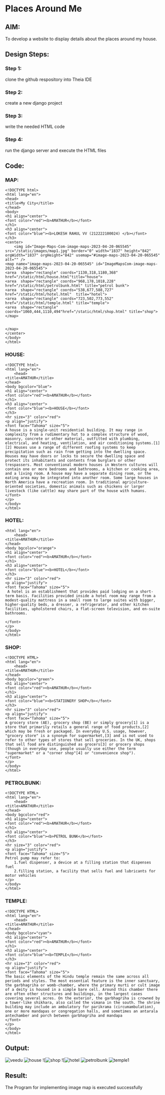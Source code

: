 # Places Around Me
## AIM:
To develop a website to display details about the places around my house.

## Design Steps:
### Step 1:
clone the github respository into Theia IDE
### Step 2:
create a new django project
### Step 3:
write the needed HTML code
### Step 4:
run the django server and execute the HTML files

## Code:
### MAP:
```
<!DOCTYPE html>
<html lang="en">
<head>
<title>My City</title>
</head>
<body>
<h1 align="center">
<font color="red"><b>AMATHUR</b></font>
</h1>
<h3 align="center">
<font color="blue"><b>LOKESH RAHUL VV (212222100024) </b></font>
</h3>
<center>
    <img id="Image-Maps-Com-image-maps-2023-04-20-065545" src="/static/images/map1.jpg" border="0" width="1837" height="842" orgWidth="1837" orgHeight="842" usemap="#image-maps-2023-04-20-065545" alt="" />
<map name="image-maps-2023-04-20-065545" id="ImageMapsCom-image-maps-2023-04-20-065545">
<area  shape="rectangle" coords="1130,318,1180,368" href="/static/html/house.html"title="house">
<area  shape="rectangle" coords="968,178,1018,228" href="/static/html/petrolbunk.html" title="petrol bunk">
<area  shape="rectangle" coords="538,677,588,727"  href="/static/html/hotel.html"  title="hotel">
<area  shape="rectangle" coords="723,502,773,552"  href="/static/html/temple.html" title="temple">
<area  shape="rectangle" coords="1060,444,1110,494"href="/static/html/shop.html" title="shop">
</map>


</map>
</center>
</body>
</html>
```
### HOUSE:
```
<!DOCTYPE html>
<html lang="en">
    <head>
<title>AMATHUR</title>
</head>
<body bgcolor="blue">
<h1 align="center">
<font color="red"><b>AMATHUR</b></font>
</h1>
<h3 align="center">
<font color="blue"><b>HOUSE</b></font>
</h3>
<hr size="3" color="red">
<p align="justify">
<font face="Tahoma" size="5">
A house is a single-unit residential building. It may range in complexity from a rudimentary hut to a complex structure of wood, masonry, concrete or other material, outfitted with plumbing, electrical, and heating, ventilation, and air conditioning systems.[1][2] Houses use a range of different roofing systems to keep precipitation such as rain from getting into the dwelling space. Houses may have doors or locks to secure the dwelling space and protect its inhabitants and contents from burglars or other trespassers. Most conventional modern houses in Western cultures will contain one or more bedrooms and bathrooms, a kitchen or cooking area, and a living room. A house may have a separate dining room, or the eating area may be integrated into another room. Some large houses in North America have a recreation room. In traditional agriculture-oriented societies, domestic animals such as chickens or larger livestock (like cattle) may share part of the house with humans. 
</font>
</p>
</body>
</html>
```
### HOTEL:
```
<html lang="en">
    <head>
<title>AMATHUR</title>
</head>
<body bgcolor="orange">
<h1 align="center">
<font color="red"><b>AMATHUR</b></font>
</h1>
<h3 align="center">
<font color="blue"><b>HOTEL</b></font>
</h3>
<hr size="3" color="red">
<p align="justify">
<font face="Tahoma" size="5">
 A hotel is an establishment that provides paid lodging on a short-term basis. Facilities provided inside a hotel room may range from a modest-quality mattress in a small room to large suites with bigger, higher-quality beds, a dresser, a refrigerator, and other kitchen facilities, upholstered chairs, a flat-screen television, and en-suite bathrooms.

</font>
</p>
</body>
</html>
```
### SHOP:
```
<!DOCTYPE HTML>
<html lang="en">
    <head>
<title>AMATHUR</title>
</head>
<body bgcolor="green">
<h1 align="center">
<font color="red"><b>AMATHUR</b></font>
</h1>
<h3 align="center">
<font color="blue"><b>STATIONERY SHOP</b></font>
</h3>
<hr size="3" color="red">
<p align="justify">
<font face="Tahoma" size="5">
A grocery store (AE), grocery shop (BE) or simply grocery[1] is a store that primarily retails a general range of food products,[2] which may be fresh or packaged. In everyday U.S. usage, however, "grocery store" is a synonym for supermarket,[3] and is not used to refer to other types of stores that sell groceries. In the UK, shops that sell food are distinguished as grocers[3] or grocery shops (though in everyday use, people usually use either the term "supermarket" or a "corner shop"[4] or "convenience shop").
</font>
</p>
</body>
</html>
```

### PETROLBUNK:
```
<!DOCTYPE HTML>
<html lang="en">
    <head>
<title>AMATHUR</title>
</head>
<body bgcolor="red">
<h1 align="center">
<font color="red"><b>AMATHUR</b></font>
</h1>
<h3 align="center">
<font color="blue"><b>PETROL BUNK</b></font>
</h3>
<hr size="3" color="red">
<p align="justify">
<font face="Tahoma" size="5">
Petrol pump may refer to:
    1.fuel dispenser, a device at a filling station that dispenses fuel
    2.filling station, a facility that sells fuel and lubricants for motor vehicles 
</p>
</body>
</html>
```

### TEMPLE:
```
<!DOCTYPE HTML>
<html lang="en">
    <head>
<title>AMATHUR</title>
</head>
<body bgcolor="cyan">
<h1 align="center">
<font color="red"><b>AMATHUR</b></font>
</h1>
<h3 align="center">
<font color="blue"><b>TEMPLE</b></font>
</h3>
<hr size="3" color="red">
<p align="justify">
<font face="Tahoma" size="5">
The basic elements of the Hindu temple remain the same across all periods and styles. The most essential feature is the inner sanctuary, the garbhagriha or womb-chamber, where the primary murti or cult image of a deity is housed in a simple bare cell. Around this chamber there are often other structures and buildings, in the largest cases covering several acres. On the exterior, the garbhagriha is crowned by a tower-like shikhara, also called the vimana in the south. The shrine building may include an ambulatory for parikrama (circumambulation), one or more mandapas or congregation halls, and sometimes an antarala antechamber and porch between garbhagriha and mandapa
</font>
</p>
</body>
</html>
```
## Output:
![veedu](https://user-images.githubusercontent.com/118423842/233290459-a2bf3554-8072-4cac-afbe-973f1448aa16.png)
![house](https://user-images.githubusercontent.com/118423842/233290803-68a081c1-01cf-4449-ba1d-512ea908fb63.png)
![![shop](https://user-images.githubusercontent.com/118423842/233290832-6df9271c-f7ff-4fcb-8476-99ba6355fa28.png)
![![hotel](https://user-images.githubusercontent.com/118423842/233290819-d3eb9241-bddc-4554-8057-3c0f21266d7d.png)
![petrolbunk](https://user-images.githubusercontent.com/118423842/233290884-e14420c4-193c-4143-a0fd-2944e18b3114.png)
![temple1](https://user-images.githubusercontent.com/118423842/233290901-1838ef37-c4eb-4aad-9edb-7c78446177d6.png)

## Result:
The Program for implementing image map is executed successfully
